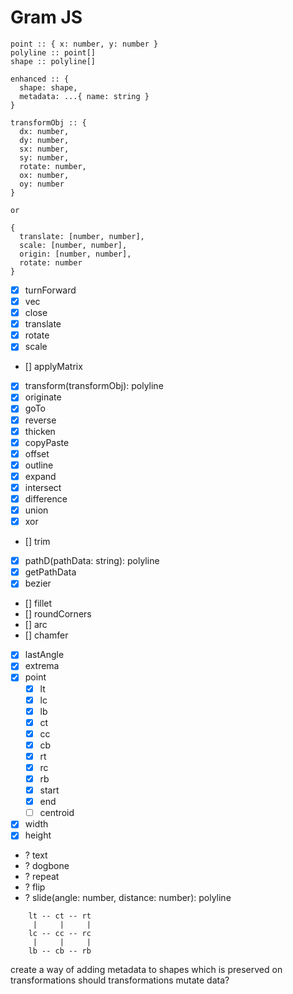# Gram JS

```
point :: { x: number, y: number }
polyline :: point[]
shape :: polyline[]

enhanced :: { 
  shape: shape, 
  metadata: ...{ name: string } 
}

transformObj :: {
  dx: number,
  dy: number,
  sx: number,
  sy: number,
  rotate: number,
  ox: number,
  oy: number
}

or

{
  translate: [number, number],
  scale: [number, number],
  origin: [number, number],
  rotate: number
}
```

- [x] turnForward
- [x] vec
- [x] close
- [x] translate
- [x] rotate
- [x] scale
- [] applyMatrix
- [x] transform(transformObj): polyline
- [x] originate
- [x] goTo
- [x] reverse
- [x] thicken
- [x] copyPaste
- [x] offset
- [x] outline
- [x] expand
- [x] intersect
- [x] difference
- [x] union
- [x] xor
- [] trim
- [x] pathD(pathData: string): polyline
- [x] getPathData
- [x] bezier
- [] fillet
- [] roundCorners
- [] arc
- [] chamfer

- [x] lastAngle
- [x] extrema
- [x] point
  - [x] lt
  - [x] lc
  - [x] lb
  - [x] ct
  - [x] cc
  - [x] cb
  - [x] rt
  - [x] rc
  - [x] rb
  - [x] start
  - [x] end
  - [ ] centroid
- [x] width
- [x] height

- ? text
- ? dogbone
- ? repeat
- ? flip
- ? slide(angle: number, distance: number): polyline


```
    lt -- ct -- rt 
     |     |     |        
    lc -- cc -- rc   
     |     |     |      
    lb -- cb -- rb 
``` 


create a way of adding metadata to shapes which is preserved on transformations
should transformations mutate data?